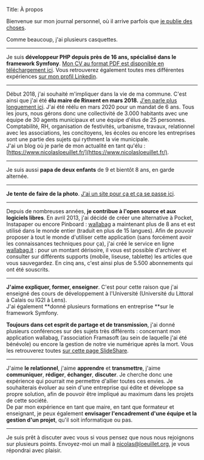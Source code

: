 Title: À propos

Bienvenue sur mon journal personnel, où il arrive parfois que [je publie des choses](/).

Comme beaucoup, j'ai plusieurs casquettes.

---

Je suis **développeur PHP depuis près de 16 ans, spécialisé dans le framework Symfony**. [Mon CV au format PDF est disponible en téléchargement ici]({attach}/static/CV_nicolas_loeuillet.pdf). Vous retrouverez également toutes mes différentes expériences [sur mon profil Linkedin](https://www.linkedin.com/in/nicolas-l%C5%93uillet/).

---

Début 2018, j'ai souhaité m'impliquer dans la vie de ma commune. C'est ainsi que j'ai été **élu maire de Rinxent en mars 2018.** [J'en parle plus longuement ici]({filename}../Pensées/pourquoi-et-comment-je-suis-devenu-le-maire-de-ma-commune.md). J'ai été réélu en mars 2020 pour un mandat de 6 ans. Tous les jours, nous gérons donc une collectivité de 3.000 habitants avec une équipe de 30 agents municipaux et une équipe d'élus de 25 personnes. Comptabilité, RH, organisation de festivités, urbanisme, travaux, relationnel avec les associations, les concitoyens, les écoles ou encore les entreprises sont une partie des sujets qui rythment la vie municipale.  
J'ai un blog où je parle de mon actualité en tant qu'élu : [https://www.nicolasloeuillet.fr/](https://www.nicolasloeuillet.fr/).

---

Je suis aussi **papa de deux enfants** de 9 et bientôt 8 ans, en garde alternée.

---

**Je tente de faire de la photo**. [J'ai un site pour ça et ça se passe ici](https://photos.loeuillet.org).

---

Depuis de nombreuses années, **je contribue à l'open source et aux logiciels libres**. En avril 2013, j'ai décidé de créer une alternative à Pocket, Instapaper ou encore Pinboard : [wallabag](https://wallabag.org/fr) a maintenant plus de 8 ans et est utilisé dans le monde entier (traduit en plus de 15 langues). Afin de pouvoir proposer à tout le monde d'utiliser cette application (sans forcément avoir les connaissances techniques pour ça), j'ai créé le service en ligne [wallabag.it](https://www.wallabag.it/fr/) : pour un montant dérisoire, il vous est possible d'archiver et consulter sur différents supports (mobile, liseuse, tablette) les articles que vous sauvegardez. En cinq ans, c'est ainsi plus de 5.500 abonnements qui ont été souscrits.

---

**J'aime expliquer, former, enseigner**. C'est pour cette raison que j'ai enseigné des cours de développement à l'Université (Université du Littoral à Calais ou IG2I à Lens).  
J'ai également **donné plusieurs formations en entreprise **sur le framework Symfony.

**Toujours dans cet esprit de partage et de transmission**, j'ai donné plusieurs conférences sur des sujets très différents&nbsp;: concernant mon application wallabag, l'association Framasoft (au sein de laquelle j'ai été bénévole) ou encore la gestion de notre vie numérique après la mort. Vous les retrouverez toutes [sur cette page SlideShare](https://www.slideshare.net/nicosomb).

---

J'aime **le relationnel**, j'aime **apprendre** et **transmettre**, j'aime **communiquer**, **rédiger**, **échanger**, **discuter**. Je cherche donc une expérience qui pourrait me permettre d'allier toutes ces envies. Je souhaiterais évoluer au sein d'une entreprise qui édite et développe sa propre solution, afin de pouvoir être impliqué au maximum dans les projets de cette société.  
De par mon expérience en tant que maire, en tant que formateur et enseignant, je peux également **envisager l'encadrement d'une équipe et la gestion d'un projet**, qu'il soit informatique ou pas.

---

Je suis prêt à discuter avec vous si vous pensez que nous nous rejoignons sur plusieurs points. Envoyez-moi un mail à [nicolas@loeuillet.org](mailto:nicolas@loeuillet.org), je vous répondrai avec plaisir.
